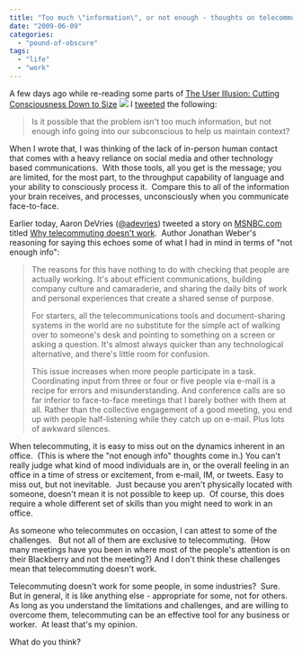 ```yaml
---
title: "Too much \"information\", or not enough - thoughts on telecommuting"
date: "2009-06-09"
categories: 
  - "pound-of-obscure"
tags: 
  - "life"
  - "work"
---
```


A few days ago while re-reading some parts of [The User Illusion: Cutting Consciousness Down to Size](http://www.amazon.com/gp/product/0140230122?ie=UTF8&tag=gbrettmiller-20&linkCode=as2&camp=1789&creative=9325&creativeASIN=0140230122) ![](http://www.assoc-amazon.com/e/ir?t=gbrettmiller-20&l=as2&o=1&a=0140230122) I [tweeted](http://twitter.com/gbrettmiller) the following:

> Is it possible that the problem isn't too much information, but not enough info going into our subconscious to help us maintain context?

When I wrote that, I was thinking of the lack of in-person human contact that comes with a heavy reliance on social media and other technology based communications.  With those tools, all you get is the message; you are limited, for the most part, to the throughput capability of language and your ability to consciously process it.  Compare this to all of the information your brain receives, and processes, unconsciously when you communicate face-to-face.

Earlier today, Aaron DeVries ([@adevries](http://twitter.com/adevries)) tweeted a story on [MSNBC.com](http://www.msnbc.msn.com) titled [Why telecommuting doesn't work](http://www.msnbc.msn.com/id/31188491/).  Author Jonathan Weber's reasoning for saying this echoes some of what I had in mind in terms of "not enough info":

> The reasons for this have nothing to do with checking that people are actually working. It's about efficient communications, building company culture and camaraderie, and sharing the daily bits of work and personal experiences that create a shared sense of purpose.
> 
> For starters, all the telecommunications tools and document-sharing systems in the world are no substitute for the simple act of walking over to someone's desk and pointing to something on a screen or asking a question. It's almost always quicker than any technological alternative, and there's little room for confusion.
> 
> This issue increases when more people participate in a task. Coordinating input from three or four or five people via e-mail is a recipe for errors and misunderstanding. And conference calls are so far inferior to face-to-face meetings that I barely bother with them at all. Rather than the collective engagement of a good meeting, you end up with people half-listening while they catch up on e-mail. Plus lots of awkward silences.

When telecommuting, it is easy to miss out on the dynamics inherent in an office.  (This is where the "not enough info" thoughts come in.) You can't really judge what kind of mood individuals are in, or the overall feeling in an office in a time of stress or excitement, from e-mail, IM, or tweets. Easy to miss out, but not inevitable.  Just because you aren't physically located with someone, doesn't mean it is not possible to keep up.  Of course, this does require a whole different set of skills than you might need to work in an office.

As someone who telecommutes on occasion, I can attest to some of the challenges.   But not all of them are exclusive to telecommuting.  (How many meetings have you been in where most of the people's attention is on their Blackberry and not the meeting?) And I don't think these challenges mean that telecommuting doesn't work.

Telecommuting doesn't work for some people, in some industries?  Sure. But in general, it is like anything else - appropriate for some, not for others.  As long as you understand the limitations and challenges, and are willing to overcome them, telecommuting can be an effective tool for any business or worker.  At least that's my opinion.

What do you think?
